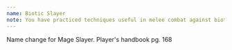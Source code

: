 ```yaml
---
name: Biotic Slayer
note: You have practiced techniques useful in melee combat against biotic wielders
---
```

Name change for Mage Slayer. Player's handbook pg. 168